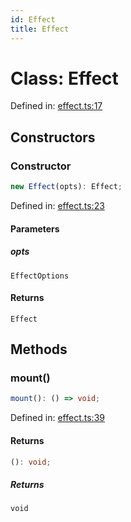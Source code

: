 ```yaml
---
id: Effect
title: Effect
---
```


# Class: Effect

Defined in: [effect.ts:17](https://github.com/TanStack/store/blob/main/packages/store/src/effect.ts#L17)

## Constructors

### Constructor

```ts
new Effect(opts): Effect;
```

Defined in: [effect.ts:23](https://github.com/TanStack/store/blob/main/packages/store/src/effect.ts#L23)

#### Parameters

##### opts

`EffectOptions`

#### Returns

`Effect`

## Methods

### mount()

```ts
mount(): () => void;
```

Defined in: [effect.ts:39](https://github.com/TanStack/store/blob/main/packages/store/src/effect.ts#L39)

#### Returns

```ts
(): void;
```

##### Returns

`void`
